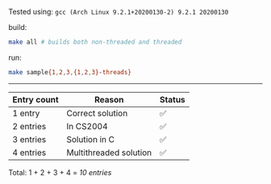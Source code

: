Tested using: `gcc (Arch Linux 9.2.1+20200130-2) 9.2.1 20200130`

build:

```bash
make all # builds both non-threaded and threaded
```

run:

```bash
make sample{1,2,3,{1,2,3}-threads}
```

---

Entry count | Reason                 | Status
------------|------------------------|--------
1 entry     | Correct solution       | ✅
2 entries   | In CS2004              | ✅
3 entries   | Solution in C          | ✅
4 entries   | Multithreaded solution | ✅

Total: 1 + 2 + 3 + 4 = _10 entries_
